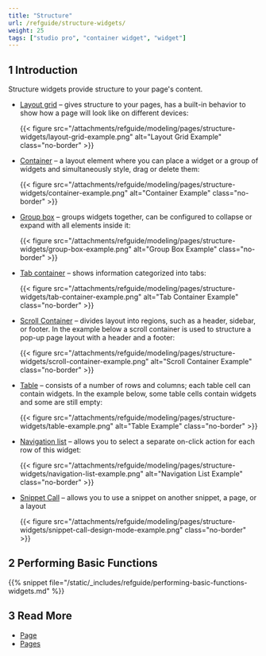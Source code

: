 ```yaml
---
title: "Structure"
url: /refguide/structure-widgets/
weight: 25
tags: ["studio pro", "container widget", "widget"]
---
```


## 1 Introduction

Structure  widgets provide structure to your page's content.

* [Layout grid](/refguide/layout-grid/) – gives structure to your pages, has a built-in behavior to show how a page will look like on different devices:

    {{< figure src="/attachments/refguide/modeling/pages/structure-widgets/layout-grid-example.png" alt="Layout Grid Example" class="no-border" >}}

* [Container](/refguide/container/) – a layout element where you can place a widget or a group of widgets and simultaneously style, drag or delete them:

    {{< figure src="/attachments/refguide/modeling/pages/structure-widgets/container-example.png" alt="Container Example" class="no-border" >}}

* [Group box](/refguide/group-box/) – groups widgets together, can be configured to collapse or expand with all elements inside it:

    {{< figure src="/attachments/refguide/modeling/pages/structure-widgets/group-box-example.png" alt="Group Box Example" class="no-border" >}}

* [Tab container](/refguide/tab-container/) – shows information categorized into tabs:

    {{< figure src="/attachments/refguide/modeling/pages/structure-widgets/tab-container-example.png" alt="Tab Container Example" class="no-border" >}}

* [Scroll Container](/refguide/scroll-container/) – divides layout into regions, such as a header, sidebar, or footer. In the example below a scroll container is used to structure a pop-up page layout with a header and a footer:

    {{< figure src="/attachments/refguide/modeling/pages/structure-widgets/scroll-container-example.png" alt="Scroll Container Example" class="no-border" >}}

* [Table](/refguide/table/) – consists of a number of rows and columns; each table cell can contain widgets. In the example below, some table cells contain widgets and some are still empty:

    {{< figure src="/attachments/refguide/modeling/pages/structure-widgets/table-example.png" alt="Table Example" class="no-border" >}}

* [Navigation list](/refguide/navigation-list/) – allows you to select a separate on-click action for each row of this widget:

    {{< figure src="/attachments/refguide/modeling/pages/structure-widgets/navigation-list-example.png" alt="Navigation List Example" class="no-border" >}}

* [Snippet Call](/refguide/snippet-call/) – allows you to use a snippet on another snippet, a page, or a layout

    {{< figure src="/attachments/refguide/modeling/pages/structure-widgets/snippet-call-design-mode-example.png" class="no-border" >}}

## 2 Performing Basic Functions

{{% snippet file="/static/_includes/refguide/performing-basic-functions-widgets.md" %}}

## 3 Read More

* [Page](/refguide/page/)
* [Pages](/refguide/pages/)
